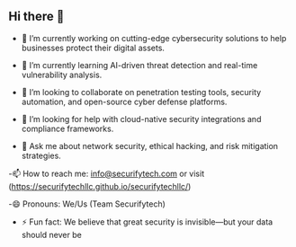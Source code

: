 ## Hi there 👋

- 🔭 I’m currently working on cutting-edge cybersecurity solutions to help businesses protect their digital assets.

- 🌱 I’m currently learning AI-driven threat detection and real-time vulnerability analysis.

- 👯 I’m looking to collaborate on penetration testing tools, security automation, and open-source cyber defense platforms.

- 🤔 I’m looking for help with cloud-native security integrations and compliance frameworks.

- 💬 Ask me about network security, ethical hacking, and risk mitigation strategies.

 -📫 How to reach me: info@securifytech.com or visit (https://securifytechllc.github.io/securifytechllc/)

 -😄 Pronouns: We/Us (Team Securifytech)

- ⚡ Fun fact: We believe that great security is invisible—but your data should never be

